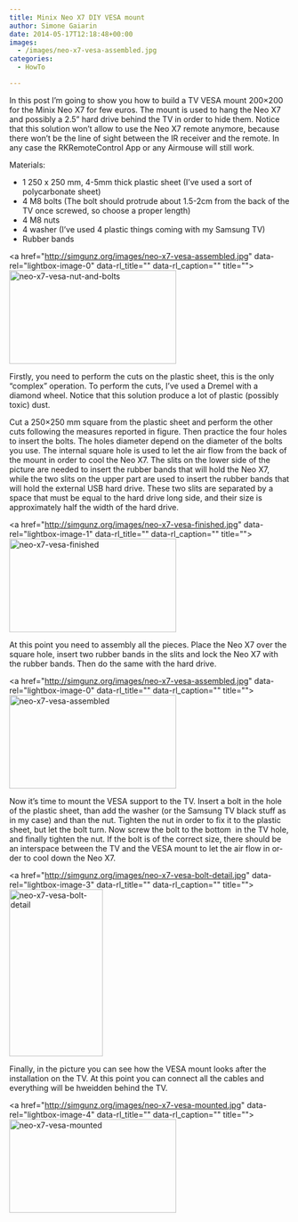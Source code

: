 ```yaml
---
title: Minix Neo X7 DIY VESA mount
author: Simone Gaiarin
date: 2014-05-17T12:18:48+00:00
images:
  - /images/neo-x7-vesa-assembled.jpg
categories:
  - HowTo

---
```

In this post I&#8217;m going to show you how to build a TV VESA mount 200&#215;200 for the Minix Neo X7 for few euros. The mount is used to hang the Neo X7 and possibly a 2.5&#8221; hard drive behind the TV in order to hide them. Notice that this solution won&#8217;t allow to use the Neo X7 remote anymore, because there won&#8217;t be the line of sight between the IR receiver and the remote. In any case the RKRemoteControl App or any Airmouse will still work.<!--more-->

Materials:

  * 1 250 x 250 mm, 4-5mm thick plastic sheet (I&#8217;ve used a sort of polycarbonate sheet)
  * 4 M8 bolts (The bolt should protrude about 1.5-2cm from the back of the TV once screwed, so choose a proper length)
  * 4 M8 nuts
  * 4 washer (I&#8217;ve used 4 plastic things coming with my Samsung TV)
  * Rubber bands

<a href="http://simgunz.org/images/neo-x7-vesa-assembled.jpg" data-rel="lightbox-image-0" data-rl\_title="" data-rl\_caption="" title=""><img class="aligncenter size-medium wp-image-324" src="http://simgunz.org/images/neo-x7-vesa-nut-and-bolts-300x168.jpg" alt="neo-x7-vesa-nut-and-bolts" width="300" height="168" srcset="https://simgunz.org/images/neo-x7-vesa-nut-and-bolts-300x168.jpg 300w, https://simgunz.org/images/neo-x7-vesa-nut-and-bolts-150x84.jpg 150w, https://simgunz.org/images/neo-x7-vesa-nut-and-bolts-1024x576.jpg 1024w" sizes="(max-width: 300px) 100vw, 300px" /></a>

Firstly, you need to perform the cuts on the plastic sheet, this is the only &#8220;complex&#8221; operation. To perform the cuts, I&#8217;ve used a Dremel with a diamond wheel. Notice that this solution produce a lot of plastic (possibly toxic) dust.

Cut a 250&#215;250 mm square from the plastic sheet and perform the other cuts following the measures reported in figure. Then practice the four holes to insert the bolts. The holes diameter depend on the diameter of the bolts you use. The internal square hole is used to let the air flow from the back of the mount in order to cool the Neo X7. The slits on the lower side of the picture are needed to insert the rubber bands that will hold the Neo X7, while the two slits on the upper part are used to insert the rubber bands that will hold the external USB hard drive. These two slits are separated by a space that must be equal to the hard drive long side, and their size is approximately half the width of the hard drive.

<a href="http://simgunz.org/images/neo-x7-vesa-finished.jpg" data-rel="lightbox-image-1" data-rl\_title="" data-rl\_caption="" title=""><img class="aligncenter size-medium wp-image-333" src="http://simgunz.org/images/neo-x7-vesa-finished-300x168.jpg" alt="neo-x7-vesa-finished" width="300" height="168" srcset="https://simgunz.org/images/neo-x7-vesa-finished-300x168.jpg 300w, https://simgunz.org/images/neo-x7-vesa-finished-150x84.jpg 150w, https://simgunz.org/images/neo-x7-vesa-finished-1024x576.jpg 1024w" sizes="(max-width: 300px) 100vw, 300px" /></a>

At this point you need to assembly all the pieces. Place the Neo X7 over the square hole, insert two rubber bands in the slits and lock the Neo X7 with the rubber bands. Then do the same with the hard drive.

<a href="http://simgunz.org/images/neo-x7-vesa-assembled.jpg" data-rel="lightbox-image-0" data-rl\_title="" data-rl\_caption="" title=""><img class="aligncenter size-medium wp-image-336" src="http://simgunz.org/images/neo-x7-vesa-assembled-300x168.jpg" alt="neo-x7-vesa-assembled" width="300" height="168" srcset="https://simgunz.org/images/neo-x7-vesa-assembled-300x168.jpg 300w, https://simgunz.org/images/neo-x7-vesa-assembled-150x84.jpg 150w, https://simgunz.org/images/neo-x7-vesa-assembled-1024x576.jpg 1024w" sizes="(max-width: 300px) 100vw, 300px" /></a>

Now it&#8217;s time to mount the VESA support to the TV. Insert a bolt in the hole of the plastic sheet, than add the washer (or the Samsung TV black stuff as in my case) and than the nut. T<span id="result_box" class="short_text" lang="en"><span class="hps">ighten the nut in order to fix it to the plastic sheet, but let the bolt turn. Now screw the bolt to the bottom  in the TV hole, and finally tighten the nut. If the bolt is of the correct size, there should be an interspace between the TV and the VESA mount to let the air flow in order to cool down the Neo X7.</span></span>

<a href="http://simgunz.org/images/neo-x7-vesa-bolt-detail.jpg" data-rel="lightbox-image-3" data-rl\_title="" data-rl\_caption="" title=""><img class="aligncenter size-medium wp-image-321" src="http://simgunz.org/images/neo-x7-vesa-bolt-detail-168x300.jpg" alt="neo-x7-vesa-bolt-detail" width="168" height="300" srcset="https://simgunz.org/images/neo-x7-vesa-bolt-detail-168x300.jpg 168w, https://simgunz.org/images/neo-x7-vesa-bolt-detail-84x150.jpg 84w, https://simgunz.org/images/neo-x7-vesa-bolt-detail-576x1024.jpg 576w" sizes="(max-width: 168px) 100vw, 168px" /></a>

Finally, in the picture you can see how the VESA mount looks after the installation on the TV. At this point you can connect all the cables and everything will be hweidden behind the TV.

<a href="http://simgunz.org/images/neo-x7-vesa-mounted.jpg" data-rel="lightbox-image-4" data-rl\_title="" data-rl\_caption="" title=""><img class="aligncenter size-medium wp-image-323" src="http://simgunz.org/images/neo-x7-vesa-mounted-300x168.jpg" alt="neo-x7-vesa-mounted" width="300" height="168" srcset="https://simgunz.org/images/neo-x7-vesa-mounted-300x168.jpg 300w, https://simgunz.org/images/neo-x7-vesa-mounted-150x84.jpg 150w, https://simgunz.org/images/neo-x7-vesa-mounted-1024x576.jpg 1024w" sizes="(max-width: 300px) 100vw, 300px" /></a>

&nbsp;

&nbsp;
